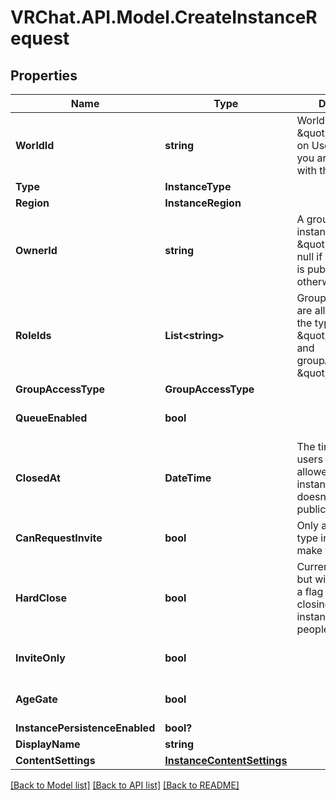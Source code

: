 # VRChat.API.Model.CreateInstanceRequest

## Properties

Name | Type | Description | Notes
------------ | ------------- | ------------- | -------------
**WorldId** | **string** | WorldID be \&quot;offline\&quot; on User profiles if you are not friends with that user. | 
**Type** | **InstanceType** |  | 
**Region** | **InstanceRegion** |  | 
**OwnerId** | **string** | A groupId if the instance type is \&quot;group\&quot;, null if instance type is public, or a userId otherwise | [optional] 
**RoleIds** | **List&lt;string&gt;** | Group roleIds that are allowed to join if the type is \&quot;group\&quot; and groupAccessType is \&quot;member\&quot; | [optional] 
**GroupAccessType** | **GroupAccessType** |  | [optional] 
**QueueEnabled** | **bool** |  | [optional] [default to false]
**ClosedAt** | **DateTime** | The time after which users won&#39;t be allowed to join the instance. This doesn&#39;t work for public instances. | [optional] 
**CanRequestInvite** | **bool** | Only applies to invite type instances to make them invite+ | [optional] [default to false]
**HardClose** | **bool** | Currently unused, but will eventually be a flag to set if the closing of the instance should kick people. | [optional] [default to false]
**InviteOnly** | **bool** |  | [optional] [default to false]
**AgeGate** | **bool** |  | [optional] [default to false]
**InstancePersistenceEnabled** | **bool?** |  | [optional] 
**DisplayName** | **string** |  | [optional] 
**ContentSettings** | [**InstanceContentSettings**](InstanceContentSettings.md) |  | [optional] 

[[Back to Model list]](../README.md#documentation-for-models) [[Back to API list]](../README.md#documentation-for-api-endpoints) [[Back to README]](../README.md)

